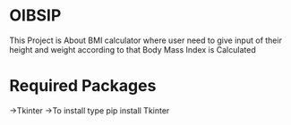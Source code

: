 # OIBSIP
This Project is About BMI calculator where user need to give input of their height and weight according to that Body Mass Index is Calculated
# Required Packages
->Tkinter
->To install type pip install Tkinter 
